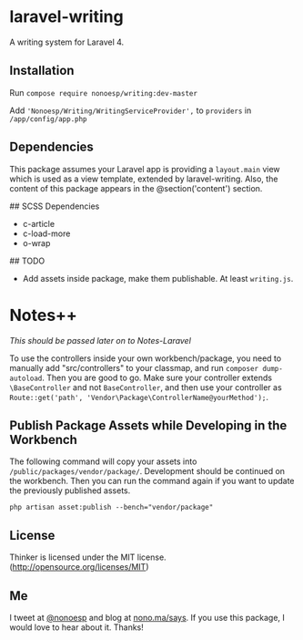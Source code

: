 # laravel-writing
A writing system for Laravel 4.

## Installation

Run `compose require nonoesp/writing:dev-master`

Add `'Nonoesp/Writing/WritingServiceProvider',` to `providers` in `/app/config/app.php`

## Dependencies

This package assumes your Laravel app is providing a `layout.main` view which is used as a view template, extended by laravel-writing. Also, the content of this package appears in the @section('content') section.

## SCSS Dependencies

* c-article
* c-load-more
* o-wrap

## TODO

* Add assets inside package, make them publishable. At least `writing.js`.

# Notes++

*This should be passed later on to Notes-Laravel*

To use the controllers inside your own workbench/package, you need to manually add "src/controllers" to your classmap, and run `composer dump-autoload`. Then you are good to go. Make sure your controller extends `\BaseController` and not `BaseController`, and then use your controller as `Route::get('path', 'Vendor\Package\ControllerName@yourMethod');`.


## Publish Package Assets while Developing in the Workbench

The following command will copy your assets into `/public/packages/vendor/package/`. Development should be continued on the workbench. Then you can run the command again if you want to update the previously published assets.

`php artisan asset:publish --bench="vendor/package"`

## License

Thinker is licensed under the MIT license. (http://opensource.org/licenses/MIT)

## Me

I tweet at [@nonoesp](http://www.twitter.com/nonoesp) and blog at [nono.ma/says](http://nono.ma/says). If you use this package, I would love to hear about it. Thanks!